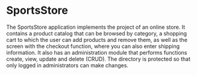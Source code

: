 # SportsStore

The SportsStore application implements the project of an online store.
It contains a product catalog that can be browsed by category, a shopping cart to which the user can
add products and remove them, as well as the screen with the checkout function, where you can also enter
shipping information. It also has an administration module that performs functions
create, view, update and delete (CRUD). The directory is protected so that only logged in administrators can make changes.
